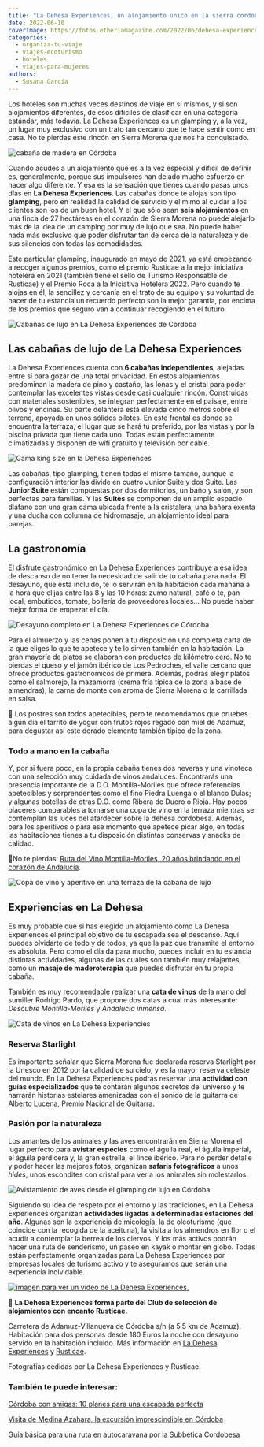 ```yaml
---
title: "La Dehesa Experiences, un alojamiento único en la sierra cordobesa"
date: 2022-06-10
coverImage: https://fotos.etheriamagazine.com/2022/06/dehesa-experience-glamping.jpg
categories: 
  - organiza-tu-viaje
  - viajes-ecoturismo
  - hoteles
  - viajes-para-mujeres
authors: 
  - Susana García
---
```


Los hoteles son muchas veces destinos de viaje en sí mismos, y si son alojamientos diferentes, de esos difíciles de clasificar en una categoría estándar, más todavía. La Dehesa Experiences es un glamping y, a la vez, un lugar muy exclusivo con un trato tan cercano que te hace sentir como en casa. No te pierdas este rincón en Sierra Morena que nos ha conquistado.

![cabaña de madera en Córdoba](https://fotos.etheriamagazine.com/2022/06/dehesa-experience-glamping.jpg "Cabaña tipo glamping en La Dehesa Experience.")

Cuando acudes a un alojamiento que es a la vez especial y difícil de definir es, 
generalmente, porque sus impulsores han dejado mucho esfuerzo en hacer algo diferente. Y 
esa es la sensación que tienes cuando pasas unos días en **La Dehesa Experiences**. Las 
cabañas donde te alojas son tipo **glamping**, pero en realidad la calidad de servicio y 
el mimo al cuidar a los clientes son los de un buen hotel. Y el que sólo sean **seis 
alojamientos** en una finca de 27 hectáreas en el corazón de Sierra Morena no puede 
alejarlo más de la idea de un camping por muy de lujo que sea. No puede haber nada más 
exclusivo que poder disfrutar tan de cerca de la naturaleza y de sus silencios con todas 
las comodidades. 

Este particular glamping, inaugurado en mayo de 2021, ya está empezando a recoger 
algunos premios, como el premio Rusticae a la mejor iniciativa hotelera en 2021 (también 
tiene el sello de Turismo Responsable de Rusticae) y el Premio Roca a la Iniciativa 
Hotelera 2022. Pero cuando te alojas en él, la sencillez y cercanía en el trato de su 
equipo y su voluntad de hacer de tu estancia un recuerdo perfecto son la mejor garantía, 
por encima de los premios que seguro van a continuar recogiendo en el futuro. 

![Cabañas de lujo en La Dehesa Experiences de Córdoba](https://fotos.etheriamagazine.com/2022/06/dehesa-experiences-finca.jpg "Finca de La Dehesa Experience.")

## Las cabañas de lujo de La Dehesa Experiences

La Dehesa Experiences cuenta con **6 cabañas independientes**, alejadas entre sí para 
gozar de una total privacidad. En estos alojamientos predominan la madera de pino y 
castaño, las lonas y el cristal para poder contemplar las excelentes vistas desde casi 
cualquier rincón. Construidas con materiales sostenibles, se integran perfectamente en 
el paisaje, entre olivos y encinas. Su parte delantera está elevada cinco metros sobre 
el terreno, apoyada en unos sólidos pilotes. En este frontal es donde se encuentra la 
terraza, el lugar que se hará tu preferido, por las vistas y por la piscina privada que 
tiene cada uno. Todas están perfectamente climatizadas y disponen de wifi gratuito y 
televisión por cable. 

![Cama king size en la Dehesa Experiences](https://fotos.etheriamagazine.com/2022/06/dehesa-experiences-suite.jpg "Interior de la Suite en La Dehesa Experiences.")

Las cabañas, tipo glamping, tienen todas el mismo tamaño, aunque la configuración 
interior las divide en cuatro Junior Suite y dos Suite. Las **Junior Suite** están 
compuestas por dos dormitorios, un baño y salón, y son perfectas para familias. Y las 
**Suites** se componen de un amplio espacio diáfano con una gran cama ubicada frente a 
la cristalera, una bañera exenta y una ducha con columna de hidromasaje, un alojamiento 
ideal para parejas. 

## La gastronomía

El disfrute gastronómico en La Dehesa Experiences contribuye a esa idea de descanso de 
no tener la necesidad de salir de tu cabaña para nada. El desayuno, que está incluido, 
te lo servirán en la habitación cada mañana a la hora que elijas entre las 8 y las 10 
horas: zumo natural, café o té, pan local, embutidos, tomate, bollería de proveedores 
locales… No puede haber mejor forma de empezar el día. 

![Desayuno completo en  La Dehesa Experiences de Córdoba](https://fotos.etheriamagazine.com/2022/06/dehesa-experiences-desayuno.jpg "Completo desayuno en la cabaña de La Dehesa Experiences.")

Para el almuerzo y las cenas ponen a tu disposición una completa carta de la que eliges 
lo que te apetece y te lo sirven también en la habitación. La gran mayoría de platos se 
elaboran con productos de kilómetro cero. No te pierdas el queso y el jamón ibérico de 
Los Pedroches, el valle cercano que ofrece productos gastronómicos de primera. Además, 
podrás elegir platos como el salmorejo, la mazamorra (crema fría típica de la zona a 
base de almendras), la carne de monte con aroma de Sierra Morena o la carrillada en 
salsa. 

📌 Los postres son todos apetecibles, pero te recomendamos que pruebes algún día el 
tarrito de yogur con frutos rojos regado con miel de Adamuz, para degustar así este 
dorado elemento también típico de la zona. 

### Todo a mano en la cabaña

Y, por si fuera poco, en la propia cabaña tienes dos neveras y una vinoteca con una 
selección muy cuidada de vinos andaluces. Encontrarás una presencia importante de la 
D.O. Montilla-Moriles que ofrece referencias apetecibles y sorprendentes como el fino 
Piedra Luenga o el blanco Dulas; y algunas botellas de otras D.O. como Ribera de Duero o 
Rioja. Hay pocos placeres comparables a tomarse una copa de vino en la terraza mientras 
se contemplan las luces del atardecer sobre la dehesa cordobesa. Además, para los 
aperitivos o para ese momento que apetece picar algo, en todas las habitaciones tienes a 
tu disposición distintas conservas y snacks de calidad. 

📌No te pierdas: [Ruta del Vino Montilla-Moriles, 20 años brindando en el corazón de 
Andalucía](https://etheriamagazine.com/2022/01/11/ruta-del-vino-montilla-moriles-20-aniversario/). 

![Copa de vino y aperitivo en una terraza de la cabaña de lujo](https://fotos.etheriamagazine.com/2022/06/la-dehesa-experiences-vino.jpg "Aperitivo en el glamping de La Dehesa Experiences.")

## Experiencias en La Dehesa

Es muy probable que si has elegido un alojamiento como La Dehesa Experiences el 
principal objetivo de tu escapada sea el descanso. Aquí puedes olvidarte de todo y de 
todos, ya que la paz que transmite el entorno es absoluta. Pero como el día da para 
mucho, puedes incluir en tu estancia distintas actividades, algunas de las cuales son 
también muy relajantes, como un **masaje de maderoterapia** que puedes disfrutar en tu 
propia cabaña. 

También es muy recomendable realizar una **cata de vinos** de la mano del sumiller 
Rodrigo Pardo, que propone dos catas a cual más interesante: _Descubre Montilla-Moriles_ 
y _Andalucía inmensa_. 

![Cata de vinos en La Dehesa Experiencies](https://fotos.etheriamagazine.com/2022/06/reserva-experience-cata-vinos.jpg "Cata de vinos en la recepción de La Dehesa Experiences.")

### Reserva Starlight

Es importante señalar que Sierra Morena fue declarada reserva Starlight por la Unesco en 
2012 por la calidad de su cielo, y es la mayor reserva celeste del mundo. En La Dehesa 
Experiences podrás reservar una **actividad con guías especializados** que te contarán 
algunos secretos del universo y te narrarán historias estelares amenizadas con el sonido 
de la guitarra de Alberto Lucena, Premio Nacional de Guitarra. 

### Pasión por la naturaleza

Los amantes de los animales y las aves encontrarán en Sierra Morena el lugar perfecto 
para **avistar especies** como el águila real, el águila imperial, el águila perdicera 
y, la gran estrella, el lince ibérico. Para no perder detalle y poder hacer las mejores 
fotos, organizan **safaris fotográficos** a unos _hides_, unos escondites con cristal 
para ver a los animales sin molestarlos. 

![Avistamiento de aves desde el glamping de lujo en Córdoba](https://fotos.etheriamagazine.com/2022/06/dehesa-experiences-hide.jpg "Hide en Sierra Morena para avistar aves.")

Siguiendo su idea de respeto por el entorno y las tradiciones, en La Dehesa Experiences 
organizan **actividades ligadas a determinadas estaciones del año**. Algunas son la 
experiencia de micología, la de oleoturismo (que coincide con la recogida de la 
aceituna), la visita a los almendros en flor o el acudir a contemplar la berrea de los 
ciervos. Y los más activos podrán hacer una ruta de senderismo, un paseo en kayak o 
montar en globo. Todas están perfectamente organizadas para La Dehesa Experiences por 
empresas locales de turismo activo y te aseguramos que serán una experiencia 
inolvidable. 

[![imagen para ver un vídeo de La Dehesa Experiences.](https://fotos.etheriamagazine.com/2022/06/video-dehesa-glamping.jpg)](https://www.youtube.com/watch?v=8xXie0lNjok)

📌 **La Dehesa Experiences forma parte del Club de selección de alojamientos con encanto 
Rusticae.** 

Carretera de Adamuz-Villanueva de Córdoba s/n (a 5,5 km de Adamuz). Habitación para dos 
personas desde 180 Euros la noche con desayuno servido en la habitación incluido. Más 
información en [La Dehesa Experiences](https://ladehesaexperiences.com/) y [Rusticae](https://www.rusticae.es/hotel/la-dehesa-experiences-10922). 

Fotografías cedidas por La Dehesa Experiences y Rusticae. 

### También te puede interesar:

[Córdoba con amigas: 10 planes para una escapada 
perfecta](https://etheriamagazine.com/2021/08/25/planes-que-hacer-en-cordoba-con-amigas/) 

[Visita de Medina Azahara, la excursión imprescindible en 
Córdoba](https://etheriamagazine.com/2022/03/25/visita-medina-azahara-cordoba/) 

[Guía básica para una ruta en autocaravana por la Subbética 
Cordobesa](https://etheriamagazine.com/2022/03/23/ruta-autocaravana-en-cordoba/)
